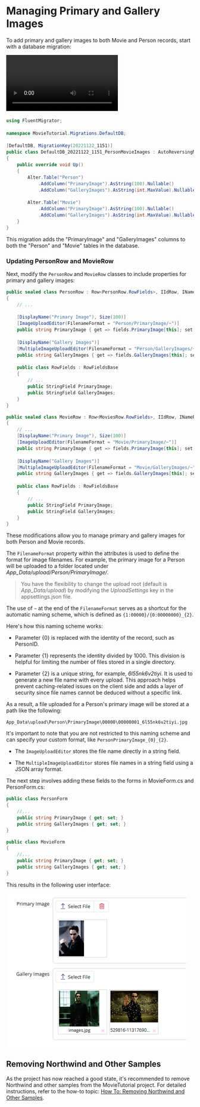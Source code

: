 # Managing Primary and Gallery Images

To add primary and gallery images to both Movie and Person records, start with a database migration:

<video alt="Adding Primary and Gallery Images Animation" controls>
  <source src="img/12-adding-primary-and-gallery-images.mp4" type="video/mp4">
</video>

```csharp
using FluentMigrator;

namespace MovieTutorial.Migrations.DefaultDB;

[DefaultDB, MigrationKey(20221122_1151)]
public class DefaultDB_20221122_1151_PersonMovieImages : AutoReversingMigration
{
    public override void Up()
    {
        Alter.Table("Person")
            .AddColumn("PrimaryImage").AsString(100).Nullable()
            .AddColumn("GalleryImages").AsString(int.MaxValue).Nullable();

        Alter.Table("Movie")
            .AddColumn("PrimaryImage").AsString(100).Nullable()
            .AddColumn("GalleryImages").AsString(int.MaxValue).Nullable();
    }
}
```

This migration adds the "PrimaryImage" and "GalleryImages" columns to both the "Person" and "Movie" tables in the database.

### Updating PersonRow and MovieRow

Next, modify the `PersonRow` and `MovieRow` classes to include properties for primary and gallery images:

```csharp
public sealed class PersonRow : Row<PersonRow.RowFields>, IIdRow, INameRow
{
    // ...

    [DisplayName("Primary Image"), Size(100)]
    [ImageUploadEditor(FilenameFormat = "Person/PrimaryImage/~")]
    public string PrimaryImage { get => fields.PrimaryImage[this]; set => fields.PrimaryImage[this] = value; }

    [DisplayName("Gallery Images")]
    [MultipleImageUploadEditor(FilenameFormat = "Person/GalleryImages/~")]
    public string GalleryImages { get => fields.GalleryImages[this]; set => fields.GalleryImages[this] = value; }

    public class RowFields : RowFieldsBase
    {
        // ...
        public StringField PrimaryImage;
        public StringField GalleryImages;
    }
}
```

```csharp
public sealed class MovieRow : Row<MoviesRow.RowFields>, IIdRow, INameRow
{
    // ...
    [DisplayName("Primary Image"), Size(100)]
    [ImageUploadEditor(FilenameFormat = "Movie/PrimaryImage/~")]
    public string PrimaryImage { get => fields.PrimaryImage[this]; set => fields.PrimaryImage[this] = value; }

    [DisplayName("Gallery Images")]
    [MultipleImageUploadEditor(FilenameFormat = "Movie/GalleryImages/~")]
    public string GalleryImages { get => fields.GalleryImages[this]; set => fields.GalleryImages[this] = value; }

    public class RowFields : RowFieldsBase
    {
        // ...
        public StringField PrimaryImage;
        public StringField GalleryImages;
    }
}
```

These modifications allow you to manage primary and gallery images for both Person and Movie records.

The `FilenameFormat` property within the attributes is used to define the format for image filenames. For example, the primary image for a Person will be uploaded to a folder located under *App_Data/upload/Person/PrimaryImage/*.

> You have the flexibility to change the upload root (default is *App_Data/upload*) by modifying the *UploadSettings* key in the appsettings.json file.

The use of `~` at the end of the `FilenameFormat` serves as a shortcut for the automatic naming scheme, which is defined as `{1:00000}/{0:00000000}_{2}`.

Here's how this naming scheme works:

- Parameter {0} is replaced with the identity of the record, such as PersonID.

- Parameter {1} represents the identity divided by 1000. This division is helpful for limiting the number of files stored in a single directory.

- Parameter {2} is a unique string, for example, *6l55nk6v2tiyi*. It is used to generate a new file name with every upload. This approach helps prevent caching-related issues on the client side and adds a layer of security since file names cannot be deduced without a specific link.

As a result, a file uploaded for a Person's primary image will be stored at a path like the following:

```plaintext
App_Data\upload\Person\PrimaryImage\00000\00000001_6l55nk6v2tiyi.jpg
```

It's important to note that you are not restricted to this naming scheme and can specify your custom format, like `PersonPrimaryImage_{0}_{2}`.

- The `ImageUploadEditor` stores the file name directly in a string field.

- The `MultipleImageUploadEditor` stores file names in a string field using a JSON array format.

The next step involves adding these fields to the forms in MovieForm.cs and PersonForm.cs:

```csharp
public class PersonForm
{
    //...
    public string PrimaryImage { get; set; }
    public string GalleryImages { get; set; }
}
```

```csharp
public class MovieForm
{
    //...
    public string PrimaryImage { get; set; }
    public string GalleryImages { get; set; }
}
```

This results in the following user interface:

![Movie Images](img/movie-images.png)

## Removing Northwind and Other Samples

As the project has now reached a good state, it's recommended to remove Northwind and other samples from the MovieTutorial project. For detailed instructions, refer to the how-to topic: [How To: Removing Northwind and Other Samples](../../howto/how_to_remove_sample_modules.md).